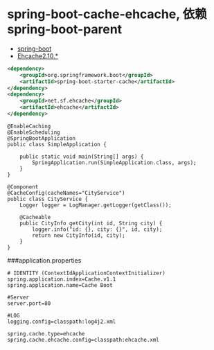 # spring-boot-cache-ehcache, 依赖spring-boot-parent
* [spring-boot](http://docs.spring.io/spring-boot/docs/current/reference/htmlsingle/)
* [Ehcache2.10.*](http://www.ehcache.org/generated/2.10.2/html/ehc-all/)

```xml
<dependency>
	<groupId>org.springframework.boot</groupId>
	<artifactId>spring-boot-starter-cache</artifactId>
</dependency>
<dependency>
	<groupId>net.sf.ehcache</groupId>
	<artifactId>ehcache</artifactId>
</dependency>
```
```
@EnableCaching
@EnableScheduling
@SpringBootApplication
public class SimpleApplication {

	public static void main(String[] args) {
		SpringApplication.run(SimpleApplication.class, args);
	}
}

@Component
@CacheConfig(cacheNames="CityService")
public class CityService {
	Logger logger = LogManager.getLogger(getClass());

	@Cacheable
	public CityInfo getCity(int id, String city) {
		logger.info("id: {}, city: {}", id, city);
		return new CityInfo(id, city);
	}
}
```
###application.properties
```
# IDENTITY (ContextIdApplicationContextInitializer)
spring.application.index=Cache.v1.1
spring.application.name=Cache Boot

#Server
server.port=80

#LOG
logging.config=classpath:log4j2.xml

spring.cache.type=ehcache
spring.cache.ehcache.config=classpath:ehcache.xml
```
